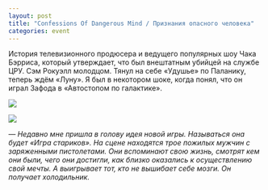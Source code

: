 ```yaml
---
layout: post
title: "Confessions Of Dangerous Mind / Признания опасного человека"
categories: event
---
```

История телевизионного продюсера и ведущего популярных шоу Чака Бэрриса, который утверждает, что был внештатным убийцей на службе ЦРУ. Сэм Рокуэлл молодцом. Тянул на себе «Удушье» по Паланику, теперь ждём «Луну». Я был в некотором шоке, когда понял, что он играл Зафода в «Автостопом по галактике».

![](https://pics.livejournal.com/quillcraft/pic/000btkyx)

![](https://pics.livejournal.com/quillcraft/pic/000bwz14)

*— Недавно мне пришла в голову идея новой игры. Называться она будет «Игра стариков». На сцене находятся трое пожилых мужчин с заряженными пистолетами. Они вспоминают свою жизнь, смотрят кем они были, чего они достигли, как близко оказались к осуществлению свой мечты. А выигрывает тот, кто не вышибает себе мозги. Он получает холодильник.*